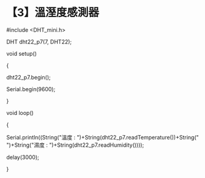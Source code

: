 # 【3】溫溼度感測器

\#include \<DHT\_mini.h>

DHT dht22\_p7(7, DHT22);

void setup()

{

dht22\_p7.begin();

Serial.begin(9600);

}

void loop()

{

Serial.println((String("溫度 : ")+String(dht22\_p7.readTemperature())+String(" ")+String("濕度 : ")+String(dht22\_p7.readHumidity())));

delay(3000);

}
